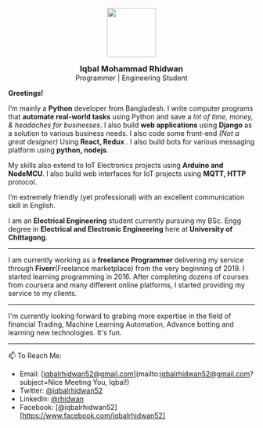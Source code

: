 <p align="center">
  <img align="center" width="100" src='https://res.cloudinary.com/iqbalrhidwan/image/upload/ar_1:1,b_rgb:ffffff,bo_0px_solid_rgb:ff0000,c_fill,g_auto,r_max,w_1000/v1608792063/IMG_20200102_114525_qlghpr.jpg'/>
  <h3 align="center" style="margin-top:0; margin-bottom:0">Iqbal Mohammad Rhidwan</h3>
  <p style="margin-top:0" align="center">Programmer | Engineering Student </p>
</p>

**Greetings!**

I’m mainly a **Python** developer from Bangladesh. I write computer programs that **automate real-world tasks** using Python and save a *lot of time, money, & headaches for businesses*. I also build **web applications** using **Django** as a solution to various business needs. I also code some front-end *(Not a great designer)* Using **React, Redux** . I also build bots for various messaging platform using **python, nodejs**.

My skills also extend to IoT Electronics projects using **Arduino and NodeMCU**. I also build web interfaces for IoT projects using **MQTT, HTTP** protocol.
 
I’m extremely friendly (yet professional) with an excellent communication skill in English.
 
I am an **Electrical Engineering** student currently pursuing my BSc. Engg degree in **Electrical and Electronic Engineering** here at **University of Chittagong**. 
 
---
I am currently working as a **freelance Programmer** delivering my service through **Fiverr**(Freelance marketplace) from the very beginning of 2019. I started learning programming in 2016. After completing dozens of courses from coursera and many different online platforms, I started providing my service to my clients.

---
I'm currently looking forward to grabing more expertise in the field of financial Trading, Machine Learning Automation, Advance botting and learning new technologies. It's fun.

---
📫 To Reach Me:
* Email: [iqbalrhidwan52@gmail.com](mailto:iqbalrhidwan52@gmail.com?subject=Nice Meeting You, Iqbal!)
* Twitter: [@iqbalrhidwan52](https://twitter.com/iqbalrhidwan52)
* LinkedIn: [@rhidwan](https://www.linkedin.com/in/rhidwan/)
* Facebook: [@iqbalrhidwan52][https://www.facebook.com/iqbalrhidwan52]

